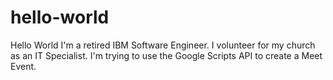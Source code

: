 # hello-world
Hello World
I'm a retired IBM Software Engineer.
I volunteer for my church as an IT Specialist.
I'm trying to use the Google Scripts API to create a Meet Event.
